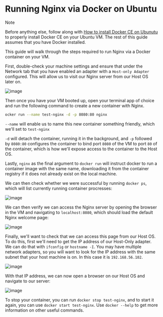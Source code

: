 # Running Nginx via Docker on Ubuntu

> [!NOTE]
> 
> Before anything else, follow along with [How to install Docker CE on Ubunutu](https://www.digitalocean.com/community/tutorials/how-to-install-and-use-docker-on-ubuntu-22-04) to properly install Docker CE on your Ubuntu VM. The rest of this guide assumes that you have Docker installed.

This guide will walk through the steps required to run Nginx via a Docker container on your VM.

First, double-check your machine settings and ensure that under the Network tab that you have enabled an adapter with a `Host-only Adapter` configured. This will allow us to visit our Nginx server from our Host OS later on.

![image](https://github.com/Saeris/cne-370/assets/3144549/09a70c6f-17a2-4c50-bdbf-2c15d964287e)

Then once you have your VM booted up, open your terminal app of choice and run the following command to create a new container with Nginx. 

```bash
ocker run --name test-nginx -d -p 8080:80 nginx
```

`--name` will enable us to name this new container something friendly, which we'll set to `test-nginx`

`-d` will detach the container, running it in the background, and `-p` followed by `8080:80` configures the container to bind port `8080` of the VM to port `80` of the container, which is how we'll expose access to the container to the Host OS.

Lastly, `nginx` as the final argument to `docker run` will instruct docker to run a container image with the same name, downloading it from the container registry if it does not already exist on the local machine.

We can then check whether we were successful by running `docker ps`, which will list currently running container procresses:

![image](https://github.com/Saeris/cne-370/assets/3144549/f4cad9bf-7c0f-4415-a20b-ab0e166311a5)

We can then verify we can access the Nginx server by opening the browser in the VM and navigating to `localhost:8080`, which should load the default Nginx welcome page:

![image](https://github.com/Saeris/cne-370/assets/3144549/574b1399-9455-485d-b6c5-4b8cc3ad0b2a)

Finally, we'll want to check that we can access this page from our Host OS. To do this, first we'll need to get the IP address of our Host-Only adapter. We can do that with `ifconfig` or `hostname -I`. You may have multiple network adapters, so you will want to look for the IP address with the same subnet that your host machine is on. In this case it is `192.168.56.102`.

![image](https://github.com/Saeris/cne-370/assets/3144549/1603cbfc-b7b2-4221-9dae-864a2312c7d1)

With that IP address, we can now open a browser on our Host OS and navigate to our server:

![image](https://github.com/Saeris/cne-370/assets/3144549/6b8baf1e-f064-4081-97f0-928f57c35f5b)

To stop your container, you can run `docker stop test-nginx`, and to start it again, you can use `docker start test-nginx`. Use `docker --help` to get more information on other useful commands.
